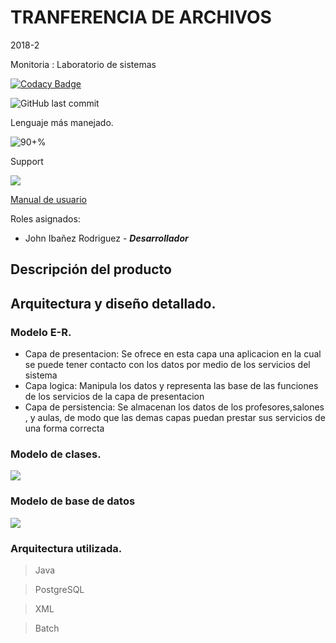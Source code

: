 
# TRANFERENCIA DE ARCHIVOS
2018-2

Monitoria : Laboratorio de sistemas

[![Codacy Badge](https://api.codacy.com/project/badge/Grade/df36f470f0cb447c865a2f7f6e22fab1)](https://www.codacy.com/app/CrkJohn/fileTransfer?utm_source=github.com&amp;utm_medium=referral&amp;utm_content=CrkJohn/fileTransfer&amp;utm_campaign=Badge_Grade)


![GitHub last commit](https://img.shields.io/github/last-commit/CrkJohn/fileTransfer.svg?style=for-the-badge)


Lenguaje más manejado.

![90+%]( https://img.shields.io/github/languages/top/crkJohn/fileTransfer.svg?style=for-the-badge&colorB=red)

Support

![](https://img.shields.io/badge/platform-windows-lightgrey.svg?colorB=blue)



[Manual de usuario](https://docs.google.com/document/d/1CxQ-NMGng1kGssjFT_YPGZijAlIYz-U_l1hMQ3G2B8c/edit?usp=sharing)

Roles asignados:
	
 - John Ibañez Rodriguez  - 	 ***Desarrollador***
 

## Descripción del producto




## Arquitectura y diseño detallado. 

### Modelo  E-R.

 - Capa de presentacion:
	 Se ofrece en esta capa una aplicacion en la cual se puede tener contacto con los datos por medio de los servicios del sistema
 - Capa logica:
 Manipula los datos y representa las base de las funciones de los servicios de la capa de presentacion
 - Capa de persistencia:
 Se almacenan los datos de los profesores,salones ,  y aulas, de modo que las demas capas puedan prestar sus servicios de una forma correcta

### Modelo de clases.

![](https://github.com/CrkJohn/fileTransfer/blob/master/img/DiagramaExtendidoEntites.png)
### Modelo de base de datos

![](https://github.com/CrkJohn/fileTransfer/blob/master/img/Base%20De%20datos.PNG)

### Arquitectura utilizada.

> Java

> PostgreSQL

> XML

> Batch







